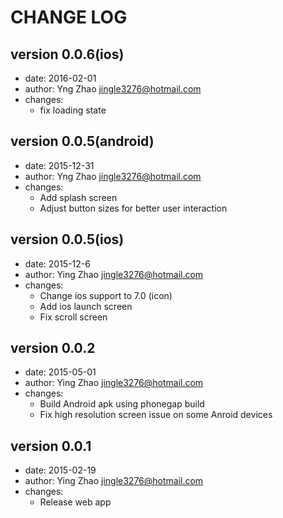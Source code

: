 CHANGE LOG
===========

version 0.0.6(ios)
----------
- date:   2016-02-01
- author: Yng Zhao <jingle3276@hotmail.com>
- changes:
    - fix loading state

version 0.0.5(android)
----------
- date:   2015-12-31
- author: Yng Zhao <jingle3276@hotmail.com>
- changes:
    - Add splash screen
    - Adjust button sizes for better user interaction

version 0.0.5(ios)
----------
- date:    2015-12-6
- author:  Ying Zhao <jingle3276@hotmail.com>
- changes:
    - Change ios support to 7.0 (icon)
    - Add ios launch screen
    - Fix scroll screen

version 0.0.2
----------
- date:    2015-05-01
- author:  Ying Zhao <jingle3276@hotmail.com>
- changes:
    - Build Android apk using phonegap build
    - Fix high resolution screen issue on some Anroid devices

version 0.0.1
----------
- date:    2015-02-19
- author:  Ying Zhao <jingle3276@hotmail.com>
- changes:
    - Release web app
